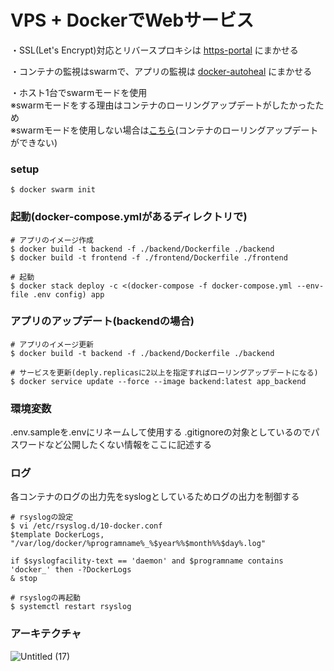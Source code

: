 # VPS + DockerでWebサービス

・SSL(Let's Encrypt)対応とリバースプロキシは [https-portal](https://github.com/SteveLTN/https-portal) にまかせる  

・コンテナの監視はswarmで、アプリの監視は [docker-autoheal](https://github.com/willfarrell/docker-autoheal) にまかせる  

・ホスト1台でswarmモードを使用  
※swarmモードをする理由はコンテナのローリングアップデートがしたかったため  
※swarmモードを使用しない場合は[こちら](README_NOSWARM.md)(コンテナのローリングアップデートができない)  

### setup
```
$ docker swarm init
```

### 起動(docker-compose.ymlがあるディレクトリで)
```
# アプリのイメージ作成
$ docker build -t backend -f ./backend/Dockerfile ./backend
$ docker build -t frontend -f ./frontend/Dockerfile ./frontend

# 起動
$ docker stack deploy -c <(docker-compose -f docker-compose.yml --env-file .env config) app
```

### アプリのアップデート(backendの場合)
```
# アプリのイメージ更新
$ docker build -t backend -f ./backend/Dockerfile ./backend

# サービスを更新(deply.replicasに2以上を指定すればローリングアップデートになる)
$ docker service update --force --image backend:latest app_backend
```

### 環境変数
.env.sampleを.envにリネームして使用する
.gitignoreの対象としているのでパスワードなど公開したくない情報をここに記述する

### ログ
各コンテナのログの出力先をsyslogとしているためログの出力を制御する

```
# rsyslogの設定
$ vi /etc/rsyslog.d/10-docker.conf
$template DockerLogs, "/var/log/docker/%programname%_%$year%%$month%%$day%.log"

if $syslogfacility-text == 'daemon' and $programname contains 'docker_' then -?DockerLogs
& stop

# rsyslogの再起動
$ systemctl restart rsyslog
```

### アーキテクチャ
![Untitled (17)](https://user-images.githubusercontent.com/4780752/115259625-03ab5780-a16d-11eb-8c27-ca6844e49507.png)
